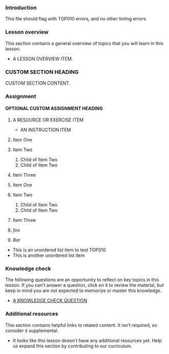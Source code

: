 ### Introduction

This file should flag with TOP010 errors, and no other linting errors.

### Lesson overview

This section contains a general overview of topics that you will learn in this lesson.

- A LESSON OVERVIEW ITEM.

### CUSTOM SECTION HEADING

CUSTOM SECTION CONTENT.

### Assignment

<div class="lesson-content__panel" markdown="1">

#### OPTIONAL CUSTOM ASSIGNMENT HEADING

1. A RESOURCE OR EXERCISE ITEM

   - AN INSTRUCTION ITEM

1. Item One
2. Item Two
   1. Child of Item Two
   2. Child of Item Two
3. Item Three

1. Item One
1. Item Two
   1. Child of Item Two
   1. Child of Item Two
1. Item Three

1. *foo*
2. *Bar*

- This is an unordered list item to test TOP010
- This is another unordered list item

</div>

### Knowledge check

The following questions are an opportunity to reflect on key topics in this lesson. If you can't answer a question, click on it to review the material, but keep in mind you are not expected to memorize or master this knowledge.

- [A KNOWLEDGE CHECK QUESTION](A-KNOWLEDGE-CHECK-URL)

### Additional resources

This section contains helpful links to related content. It isn't required, so consider it supplemental.

- It looks like this lesson doesn't have any additional resources yet. Help us expand this section by contributing to our curriculum.

